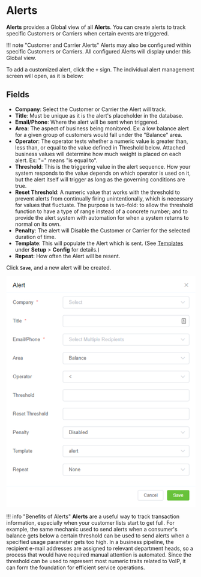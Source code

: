 # Alerts
**Alerts** provides a Global view of all **Alerts**. You can create alerts to track specific Customers or Carriers when certain events are triggered. 

!!! note "Customer and Carrier Alerts"
    Alerts may also be configured within specific Customers or Carriers. All configured Alerts will display under this Global view.

To add a customized alert, click the **`+`** sign.  The individual alert management screen will open, as it is below:


## Fields  

* **Company**: Select the Customer or Carrier the Alert will track.
* **Title**: Must be unique as it is the alert's placeholder in the database.
* **Email/Phone**: Where the alert will be sent when triggered.
* **Area**: The aspect of business being monitored. Ex: a low balance alert for a given group of customers would fall under the "Balance" area.
* **Operator**: The operator tests whether a numeric value is greater than, less than, or equal to the value defined in Threshold below. Attached business values will determine how much weight is placed on each alert. Ex: "=" means "is equal to".
* **Threshold**: This is the triggering value in the alert sequence.  How your system responds to the value depends on which operator is used on it, but the alert itself will trigger as long as the governing conditions are true.
* **Reset Threshold**: A numeric value that works with the threshold to prevent alerts from continually firing unintentionally, which is necessary for values that fluctuate. The purpose is two-fold: to allow the threshold function to have a type of range instead of a concrete number; and to provide the alert system with automation for when a system returns to normal on its own.
* **Penalty**: The alert will Disable the Customer or Carrier for the selected duration of time. 
* **Template**: This will populate the Alert which is sent. (See [Templates](https://docs.connexcs.com/setup/config/templates/) under **Setup** > **Config** for details.)
* **Repeat**: How often the Alert will be resent. 

Click **`Save`**, and a new alert will be created.

![alt text][alert-global]


!!! info "Benefits of Alerts"
    **Alerts** are a useful way to track transaction information, especially when your customer lists start to get full.  For example, the same mechanic used to send alerts when a consumer's balance gets below a certain threshold can be used to send alerts when a specified usage parameter gets too high.  In a business pipeline, the recipient e-mail addresses are assigned to relevant department heads, so a process that would have required manual attention is automated. Since the threshold can be used to represent most numeric traits related to VoIP, it can form the foundation for efficient service operations.

[alert-global]: /img/alert-global.png "Global Alerts"
